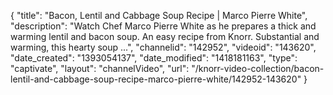 {
    "title": "Bacon, Lentil and Cabbage Soup Recipe | Marco Pierre White",
    "description": "Watch Chef Marco Pierre White as he prepares a thick and warming lentil and bacon soup. An easy recipe from Knorr. Substantial and warming, this hearty soup ...",
    "channelid": "142952",
    "videoid": "143620",
    "date_created": "1393054137",
    "date_modified": "1418181163",
    "type": "captivate",
    "layout": "channelVideo",
    "url": "\/knorr-video-collection\/bacon-lentil-and-cabbage-soup-recipe-marco-pierre-white\/142952-143620"
}